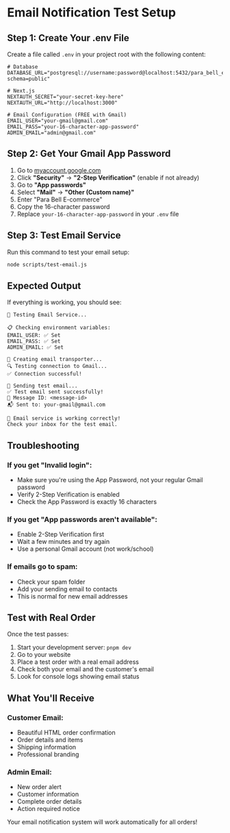 # Email Notification Test Setup

## Step 1: Create Your .env File

Create a file called `.env` in your project root with the following content:

```env
# Database
DATABASE_URL="postgresql://username:password@localhost:5432/para_bell_ecommerce?schema=public"

# Next.js
NEXTAUTH_SECRET="your-secret-key-here"
NEXTAUTH_URL="http://localhost:3000"

# Email Configuration (FREE with Gmail)
EMAIL_USER="your-gmail@gmail.com"
EMAIL_PASS="your-16-character-app-password"
ADMIN_EMAIL="admin@gmail.com"
```

## Step 2: Get Your Gmail App Password

1. Go to [myaccount.google.com](https://myaccount.google.com)
2. Click **"Security"** → **"2-Step Verification"** (enable if not already)
3. Go to **"App passwords"**
4. Select **"Mail"** → **"Other (Custom name)"**
5. Enter "Para Bell E-commerce"
6. Copy the 16-character password
7. Replace `your-16-character-app-password` in your `.env` file

## Step 3: Test Email Service

Run this command to test your email setup:

```bash
node scripts/test-email.js
```

## Expected Output

If everything is working, you should see:

```
🧪 Testing Email Service...

📋 Checking environment variables:
EMAIL_USER: ✅ Set
EMAIL_PASS: ✅ Set
ADMIN_EMAIL: ✅ Set

🔧 Creating email transporter...
🔍 Testing connection to Gmail...
✅ Connection successful!

📧 Sending test email...
✅ Test email sent successfully!
📧 Message ID: <message-id>
📬 Sent to: your-gmail@gmail.com

🎉 Email service is working correctly!
Check your inbox for the test email.
```

## Troubleshooting

### If you get "Invalid login":
- Make sure you're using the App Password, not your regular Gmail password
- Verify 2-Step Verification is enabled
- Check the App Password is exactly 16 characters

### If you get "App passwords aren't available":
- Enable 2-Step Verification first
- Wait a few minutes and try again
- Use a personal Gmail account (not work/school)

### If emails go to spam:
- Check your spam folder
- Add your sending email to contacts
- This is normal for new email addresses

## Test with Real Order

Once the test passes:

1. Start your development server: `pnpm dev`
2. Go to your website
3. Place a test order with a real email address
4. Check both your email and the customer's email
5. Look for console logs showing email status

## What You'll Receive

### Customer Email:
- Beautiful HTML order confirmation
- Order details and items
- Shipping information
- Professional branding

### Admin Email:
- New order alert
- Customer information
- Complete order details
- Action required notice

Your email notification system will work automatically for all orders!
